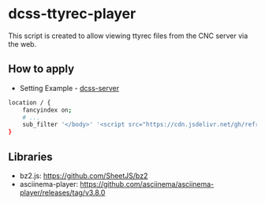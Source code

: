 # dcss-ttyrec-player

This script is created to allow viewing ttyrec files from the CNC server via the web.

## How to apply
 - Setting Example - [dcss-server](https://github.com/refracta/dcss-server/blob/3944cf331e749c0c57093022a46162b23885aa79/server/scripts/web/conf/nginx.conf#L30)
```bash
location / {
    fancyindex on;
    # ...
    sub_filter '</body>' '<script src="https://cdn.jsdelivr.net/gh/refracta/dcss-ttyrec-player/script.js"></script></body>';
}
```

## Libraries

- bz2.js: https://github.com/SheetJS/bz2
- asciinema-player: https://github.com/asciinema/asciinema-player/releases/tag/v3.8.0
